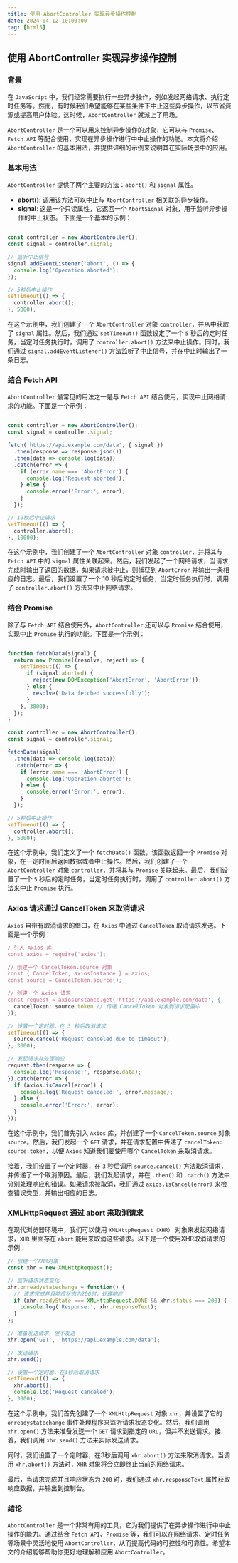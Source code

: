 ```yaml
---
title: 使用 AbortController 实现异步操作控制
date: 2024-04-12 10:00:00
tag: [html5]
---
```


## 使用 AbortController 实现异步操作控制

### 背景

在 `JavaScript` 中，我们经常需要执行一些异步操作，例如发起网络请求、执行定时任务等。然而，有时候我们希望能够在某些条件下中止这些异步操作，以节省资源或提高用户体验。这时候，`AbortController` 就派上了用场。

`AbortController` 是一个可以用来控制异步操作的对象，它可以与 `Promise`、`Fetch API` 等配合使用，实现在异步操作进行中中止操作的功能。本文将介绍 `AbortController` 的基本用法，并提供详细的示例来说明其在实际场景中的应用。

### 基本用法
`AbortController` 提供了两个主要的方法：`abort()` 和 `signal` 属性。

- **abort()**: 调用该方法可以中止与 `AbortController` 相关联的异步操作。
- **signal**: 这是一个只读属性，它返回一个 `AbortSignal` 对象，用于监听异步操作的中止状态。
下面是一个基本的示例：

``` javascript

const controller = new AbortController();
const signal = controller.signal;

// 监听中止信号
signal.addEventListener('abort', () => {
  console.log('Operation aborted');
});

// 5秒后中止操作
setTimeout(() => {
  controller.abort();
}, 5000);
```

在这个示例中，我们创建了一个 `AbortController` 对象 `controller`，并从中获取了 `signal` 属性。然后，我们通过 `setTimeout()` 函数设定了一个 `5` 秒后的定时任务，当定时任务执行时，调用了 `controller.abort()` 方法来中止操作。同时，我们通过 `signal.addEventListener()` 方法监听了中止信号，并在中止时输出了一条日志。

### 结合 Fetch API

`AbortController` 最常见的用法之一是与 `Fetch API` 结合使用，实现中止网络请求的功能。下面是一个示例：

``` javascript

const controller = new AbortController();
const signal = controller.signal;

fetch('https://api.example.com/data', { signal })
  .then(response => response.json())
  .then(data => console.log(data))
  .catch(error => {
    if (error.name === 'AbortError') {
      console.log('Request aborted');
    } else {
      console.error('Error:', error);
    }
  });

// 10秒后中止请求
setTimeout(() => {
  controller.abort();
}, 10000);
```

在这个示例中，我们创建了一个 `AbortController` 对象 `controller`，并将其与 `Fetch API` 中的 `signal` 属性关联起来。然后，我们发起了一个网络请求，当请求完成时输出了返回的数据，如果请求被中止，则捕获到 `AbortError` 并输出一条相应的日志。最后，我们设置了一个 10 秒后的定时任务，当定时任务执行时，调用了 `controller.abort()` 方法来中止网络请求。

### 结合 Promise

除了与 `Fetch API` 结合使用外，`AbortController` 还可以与 `Promise` 结合使用，实现中止 `Promise` 执行的功能。下面是一个示例：

``` javascript

function fetchData(signal) {
  return new Promise((resolve, reject) => {
    setTimeout(() => {
      if (signal.aborted) {
        reject(new DOMException('AbortError', 'AbortError'));
      } else {
        resolve('Data fetched successfully');
      }
    }, 3000);
  });
}

const controller = new AbortController();
const signal = controller.signal;

fetchData(signal)
  .then(data => console.log(data))
  .catch(error => {
    if (error.name === 'AbortError') {
      console.log('Operation aborted');
    } else {
      console.error('Error:', error);
    }
  });

// 5秒后中止操作
setTimeout(() => {
  controller.abort();
}, 5000);
```

在这个示例中，我们定义了一个 `fetchData()` 函数，该函数返回一个 `Promise` 对象，在一定时间后返回数据或者中止操作。然后，我们创建了一个 `AbortController` 对象 `controller`，并将其与 `Promise` 关联起来。最后，我们设置了一个 `5` 秒后的定时任务，当定时任务执行时，调用了 `controller.abort()` 方法来中止 `Promise` 执行。

### Axios 请求通过 CancelToken 来取消请求

`Axios` 自带有取消请求的借口，在 `Axios` 中通过 `CancelToken` 取消请求发送。下面是一个示例：

``` javascript
/ 引入 Axios 库
const axios = require('axios');

// 创建一个 CancelToken.source 对象
const { CancelToken, axiosInstance } = axios;
const source = CancelToken.source();

// 创建一个 Axios 请求
const request = axiosInstance.get('https://api.example.com/data', {
  cancelToken: source.token // 传递 CancelToken 对象到请求配置中
});

// 设置一个定时器，在 3 秒后取消请求
setTimeout(() => {
  source.cancel('Request canceled due to timeout');
}, 3000);

// 发起请求并处理响应
request.then(response => {
  console.log('Response:', response.data);
}).catch(error => {
  if (axios.isCancel(error)) {
    console.log('Request canceled:', error.message);
  } else {
    console.error('Error:', error);
  }
});
```

在这个示例中，我们首先引入 `Axios` 库，并创建了一个 `CancelToken.source` 对象 `source`。然后，我们发起一个 `GET` 请求，并在请求配置中传递了 `cancelToken: source.token`，以便 `Axios` 知道我们要使用哪个 `CancelToken` 来取消请求。

接着，我们设置了一个定时器，在 `3` 秒后调用 `source.cancel()` 方法取消请求，并传递了一个取消原因。最后，我们发起请求，并在 `.then()` 和 `.catch()` 方法中分别处理响应和错误。如果请求被取消，我们通过 `axios.isCancel(error)` 来检查错误类型，并输出相应的日志。

### XMLHttpRequest 通过 abort 来取消请求

在现代浏览器环境中，我们可以使用 `XMLHttpRequest（XHR）` 对象来发起网络请求，`XHR` 里面存在 `abort` 能用来取消这些请求。以下是一个使用XHR取消请求的示例：

``` javascript
// 创建一个XHR对象
const xhr = new XMLHttpRequest();

// 监听请求状态变化
xhr.onreadystatechange = function() {
  // 请求完成并且响应状态为200时，处理响应
  if (xhr.readyState === XMLHttpRequest.DONE && xhr.status === 200) {
    console.log('Response:', xhr.responseText);
  }
};

// 准备发送请求，但不发送
xhr.open('GET', 'https://api.example.com/data');

// 发送请求
xhr.send();

// 设置一个定时器，在3秒后取消请求
setTimeout(() => {
  xhr.abort();
  console.log('Request canceled');
}, 3000);
```

在这个示例中，我们首先创建了一个 `XMLHttpRequest` 对象 `xhr`，并设置了它的 `onreadystatechange` 事件处理程序来监听请求状态变化。然后，我们调用 `xhr.open()` 方法来准备发送一个 `GET` 请求到指定的 `URL`，但并不发送请求。接着，我们调用 `xhr.send()` 方法来实际发送请求。

同时，我们设置了一个定时器，在3秒后调用 `xhr.abort()` 方法来取消请求。当调用 `xhr.abort()` 方法时，`XHR` 对象将会立即终止当前的网络请求。

最后，当请求完成并且响应状态为 `200` 时，我们通过 `xhr.responseText` 属性获取响应数据，并输出到控制台。

### 结论

`AbortController` 是一个非常有用的工具，它为我们提供了在异步操作进行中中止操作的能力。通过结合 `Fetch API`、`Promise` 等，我们可以在网络请求、定时任务等场景中灵活地使用 `AbortController`，从而提高代码的可控性和可靠性。希望本文的介绍能够帮助你更好地理解和应用 `AbortController`。
